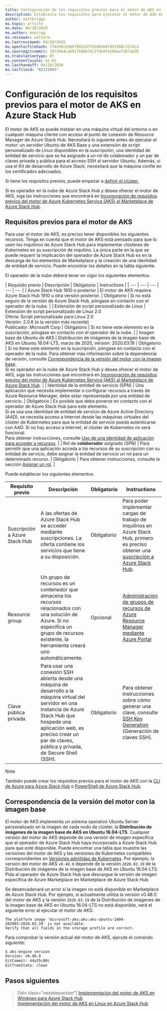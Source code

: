 ```yaml
---
title: Configuración de los requisitos previos para el motor de AKS en Azure Stack Hub
description: Establezca los requisitos para ejecutar el motor de ASK en Azure Stack Hub.
author: mattbriggs
ms.topic: article
ms.date: 04/28/2020
ms.author: mabrigg
ms.reviewer: waltero
ms.lastreviewed: 04/28/2020
ms.openlocfilehash: 774e96c6366f9922d7fb59b564fd57998c327dca
ms.sourcegitcommit: 29734b4ca6917b86674c17de9f41b0aaf367a838
ms.translationtype: HT
ms.contentlocale: es-ES
ms.lasthandoff: 04/28/2020
ms.locfileid: "82223045"
---
```

# <a name="set-up-the-prerequisites-for-the-aks-engine-on-azure-stack-hub"></a>Configuración de los requisitos previos para el motor de AKS en Azure Stack Hub

El motor de AKS se puede instalar en una máquina virtual del entorno o en cualquier máquina cliente con acceso al punto de conexión de Resource Manager de Azure Stack Hub. Necesitará lo siguiente antes de ejecutar el motor: un servidor Ubuntu de AKS Base y una extensión de script personalizado de Linux disponibles en la suscripción, una identidad de entidad de servicio que se ha asignado a un rol de colaborador y un par de claves privada y pública para el acceso SSH al servidor Ubuntu. Además, si usa el Kit de desarrollo de Azure Stack, necesitará que la máquina confíe en los certificados adecuados.

Si tiene los requisitos previos, puede empezar a [definir el clúster.](azure-stack-kubernetes-aks-engine-deploy-cluster.md)

Si es operador en la nube de Azure Stack Hub y desea ofrecer el motor de AKS, siga las instrucciones que encontrará en [Incorporación de requisitos previos del motor de Azure Kubernetes Service (AKS) al Marketplace de Azure Stack Hub](../operator/azure-stack-aks-engine.md).

## <a name="prerequisites-for-the-aks-engine"></a>Requisitos previos para el motor de AKS

Para usar el motor de AKS, es preciso tener disponibles los siguientes recursos. Tenga en cuenta que el motor de AKS está pensado para que lo usen los inquilinos de Azure Stack Hub para implementar clústeres de Kubernetes en su suscripción de inquilino. La única parte en la que se puede requerir la implicación del operador de Azure Stack Hub es en la descarga de los elementos de Marketplace y la creación de una identidad de entidad de servicio. Puede encontrar los detalles en la tabla siguiente.

El operador de la nube deberá tener en vigor los siguientes elementos.

| Requisito previo | Descripción | Obligatorio | Instructions |
| --- | --- | --- | --- | --- |
| Azure Stack Hub 1910 o posterior | El motor de AKS requiere Azure Stack Hub 1910 u otra versión posterior. | Obligatorio | Si no está seguro de la versión de Azure Stack Hub, póngase en contacto con el operador de la nube. |
| Extensión de script personalizado de Linux | Extensión de script personalizado de Linux 2.0<br>Oferta: Script personalizado para Linux 2.0<br>Versión: 2.0.6 (o la versión más reciente)<br>Publicador: Microsoft Corp | Obligatorio | Si no tiene este elemento en la suscripción, póngase en contacto con el operador de la nube. |
| Imagen base de Ubuntu de AKS | Distribución de imágenes de la imagen base de AKS en Ubuntu 16.04-LTS, marzo de 2020, versión: 2020.03.19 | Obligatorio | Si no tiene este elemento en la suscripción, póngase en contacto con el operador de la nube. Para obtener más información sobre la dependencia de versión, consulte [Correspondencia de la versión del motor con la imagen base](#matching-engine-to-base-image-version).<br> Si es operador en la nube de Azure Stack Hub y desea ofrecer el motor de AKS, siga las instrucciones que encontrará en [Incorporación de requisitos previos del motor de Azure Kubernetes Service (AKS) al Marketplace de Azure Stack Hub](../operator/azure-stack-aks-engine.md). |
| Identidad de la entidad de servicio (SPN) |  Una aplicación que necesita implementar o configurar recursos a través de Azure Resource Manager, debe estar representada por una entidad de servicio. | Obligatorio | Es posible que deba ponerse en contacto con el operador de Azure Stack Hub para este elemento.<br>Si se usa una identidad de entidad de servicio de Azure Active Directory (AAD), se necesita acceso a Internet desde las máquinas virtuales del clúster de Kubernetes para que la entidad de servicio pueda autenticarse con AAD. Si no hay acceso a Internet, el clúster de Kubernetes no será funcional.<br>Para obtener instrucciones, consulte [Uso de una identidad de aplicación para acceder a recursos](https://docs.microsoft.com/azure-stack/operator/azure-stack-create-service-principals). |
| Rol de **colaborador** asignado (SPN) | Para permitir que una aplicación acceda a los recursos de su suscripción con su entidad de servicio, debe asignar la entidad de servicio un rol para un determinado recurso. | Obligatorio | Para obtener instrucciones, consulte la sección [Asignar un rol](https://docs.microsoft.com/azure-stack/operator/azure-stack-create-service-principals#assign-a-role). |


Puede establecer los siguientes elementos.

| Requisito previo | Descripción | Obligatorio | Instructions |
| --- | --- | --- | --- |
| Suscripción a Azure Stack Hub | A las ofertas de Azure Stack Hub se acceder mediante suscripciones. La oferta contiene los servicios que tiene a su disposición. | Obligatorio | Para poder implementar cargas de trabajo de inquilinos en Azure Stack Hub, primero es preciso obtener una [suscripción a Azure Stack Hub](https://docs.microsoft.com/azure-stack/user/azure-stack-subscribe-services). |
| Resource group | Un grupo de recursos es un contenedor que almacena los recursos relacionados con una solución de Azure. Si no especifica un grupo de recursos existente, la herramienta creará uno automáticamente. | Opcional | [Administración de grupos de recursos de Azure Resource Manager mediante Azure Portal](https://docs.microsoft.com/azure/azure-resource-manager/manage-resource-groups-portal) |
| Clave pública privada | Para usar una conexión SSH abierta desde una máquina de desarrollo a la máquina virtual del servidor en una instancia de Azure Stack Hub que hospede una aplicación web, es preciso crear un par de claves, pública y privada, de Secure Shell (SSH). | Obligatorio | Para obtener instrucciones sobre cómo generar una clave, consulte [SSH Key Generation](https://docs.microsoft.com/azure-stack/user/azure-stack-dev-start-howto-ssh-public-key) (Generación de claves SSH).|


> [!Note]  
> También puede crear los requisitos previos para el motor de AKS con la [CLI de Azure para Azure Stack Hub](https://docs.microsoft.com/azure-stack/user/azure-stack-version-profiles-azurecli2) o [PowerShell de Azure Stack Hub](https://docs.microsoft.com/azure-stack/operator/azure-stack-powershell-install).

## <a name="matching-engine-to-base-image-version"></a>Correspondencia de la versión del motor con la imagen base

El motor de AKS implementa un sistema operativo Ubuntu Server personalizado en la imagen de cada nodo de clúster, la **Distribución de imágenes de la imagen base de AKS en Ubuntu 16.04-LTS**. Cualquier versión del motor de AKS depende de una versión de imagen específica que el operador de Azure Stack Hub haya incorporado a Azure Stack Hub para que esté disponible. Puede encontrar una tabla que muestre las versiones del motor de AKS y las versiones de Kubernetes compatibles correspondientes en [Versiones admitidas de Kubernetes](https://github.com/Azure/aks-engine/blob/master/docs/topics/azure-stack.md#supported-aks-engine-versions). Por ejemplo, la versión del motor de AKS `v0.48.0` depende de la versión `2020.03.19` de la Distribución de imágenes de la imagen base de AKS en Ubuntu 16.04-LTS. Pida al operador de Azure Stack Hub que descargue la versión de imagen específica de Azure Marketplace en Marketplace de Azure Stack Hub.

Se desencadenará un error si la imagen no está disponible en Marketplace de Azure Stack Hub. Por ejemplo, si actualmente utiliza la versión v0.48.0 del motor de AKS y la versión `2020.03.19` de la Distribución de imágenes de la imagen base de AKS en Ubuntu 16.04-LTS no está disponible, verá el siguiente error al ejecutar el motor de AKS: 

```Text  
The platform image 'microsoft-aks:aks:aks-ubuntu-1604-202003:2020.03.19' is not available. 
Verify that all fields in the storage profile are correct.
```

Para comprobar la versión actual del motor de AKS, ejecute el comando siguiente:

```bash  
$ aks-engine version
Version: v0.48.0
GitCommit: 44a35c00c
GitTreeState: clean
```

## <a name="next-steps"></a>Pasos siguientes

> [!div class="nextstepaction"]
> [Implementación del motor de AKS en Windows para Azure Stack Hub](azure-stack-kubernetes-aks-engine-deploy-windows.md)  
> [Implementación del motor de AKS en Linux en Azure Stack Hub](azure-stack-kubernetes-aks-engine-deploy-linux.md)